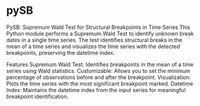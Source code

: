 # pySB
PySB: Supremum Wald Test for Structural Breakpoints in Time Series
This Python module performs a Supremum Wald Test to identify unknown break dates in a single time series. The test identifies structural breaks in the mean of a time series and visualizes the time series with the detected breakpoints, preserving the datetime index.

Features
Supremum Wald Test: Identifies breakpoints in the mean of a time series using Wald statistics.
Customizable: Allows you to set the minimum percentage of observations before and after the breakpoint.
Visualization: Plots the time series with the most significant breakpoint marked.
Datetime Index: Maintains the datetime index from the input series for meaningful breakpoint identification.
